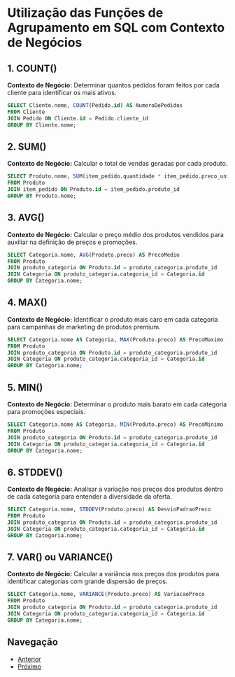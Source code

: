 
# Utilização das Funções de Agrupamento em SQL com Contexto de Negócios

## 1. COUNT()
**Contexto de Negócio:** Determinar quantos pedidos foram feitos por cada cliente para identificar os mais ativos.
```sql
SELECT Cliente.nome, COUNT(Pedido.id) AS NumeroDePedidos
FROM Cliente
JOIN Pedido ON Cliente.id = Pedido.cliente_id
GROUP BY Cliente.nome;
```

## 2. SUM()
**Contexto de Negócio:** Calcular o total de vendas geradas por cada produto.
```sql
SELECT Produto.nome, SUM(item_pedido.quantidade * item_pedido.preco_unitario) AS TotalVendas
FROM Produto
JOIN item_pedido ON Produto.id = item_pedido.produto_id
GROUP BY Produto.nome;
```

## 3. AVG()
**Contexto de Negócio:** Calcular o preço médio dos produtos vendidos para auxiliar na definição de preços e promoções.
```sql
SELECT Categoria.nome, AVG(Produto.preco) AS PrecoMedio
FROM Produto
JOIN produto_categoria ON Produto.id = produto_categoria.produto_id
JOIN Categoria ON produto_categoria.categoria_id = Categoria.id
GROUP BY Categoria.nome;
```

## 4. MAX()
**Contexto de Negócio:** Identificar o produto mais caro em cada categoria para campanhas de marketing de produtos premium.
```sql
SELECT Categoria.nome AS Categoria, MAX(Produto.preco) AS PrecoMaximo
FROM Produto
JOIN produto_categoria ON Produto.id = produto_categoria.produto_id
JOIN Categoria ON produto_categoria.categoria_id = Categoria.id
GROUP BY Categoria.nome;
```

## 5. MIN()
**Contexto de Negócio:** Determinar o produto mais barato em cada categoria para promoções especiais.
```sql
SELECT Categoria.nome AS Categoria, MIN(Produto.preco) AS PrecoMinimo
FROM Produto
JOIN produto_categoria ON Produto.id = produto_categoria.produto_id
JOIN Categoria ON produto_categoria.categoria_id = Categoria.id
GROUP BY Categoria.nome;
```

## 6. STDDEV()
**Contexto de Negócio:** Analisar a variação nos preços dos produtos dentro de cada categoria para entender a diversidade da oferta.
```sql
SELECT Categoria.nome, STDDEV(Produto.preco) AS DesvioPadraoPreco
FROM Produto
JOIN produto_categoria ON Produto.id = produto_categoria.produto_id
JOIN Categoria ON produto_categoria.categoria_id = Categoria.id
GROUP BY Categoria.nome;
```

## 7. VAR() ou VARIANCE()
**Contexto de Negócio:** Calcular a variância nos preços dos produtos para identificar categorias com grande dispersão de preços.
```sql
SELECT Categoria.nome, VARIANCE(Produto.preco) AS VariacaoPreco
FROM Produto
JOIN produto_categoria ON Produto.id = produto_categoria.produto_id
JOIN Categoria ON produto_categoria.categoria_id = Categoria.id
GROUP BY Categoria.nome;
```

## Navegação
- [Anterior](10-funcoes-de-agrupamento.md)
- [Próximo](12-exemplo-having.md)

